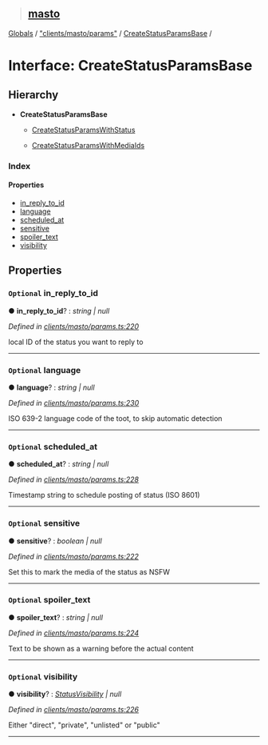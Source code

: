 > ## [masto](../README.md)

[Globals](../globals.md) / ["clients/masto/params"](../modules/_clients_masto_params_.md) / [CreateStatusParamsBase](_clients_masto_params_.createstatusparamsbase.md) /

# Interface: CreateStatusParamsBase

## Hierarchy

* **CreateStatusParamsBase**

  * [CreateStatusParamsWithStatus](_clients_masto_params_.createstatusparamswithstatus.md)

  * [CreateStatusParamsWithMediaIds](_clients_masto_params_.createstatusparamswithmediaids.md)

### Index

#### Properties

* [in_reply_to_id](_clients_masto_params_.createstatusparamsbase.md#optional-in_reply_to_id)
* [language](_clients_masto_params_.createstatusparamsbase.md#optional-language)
* [scheduled_at](_clients_masto_params_.createstatusparamsbase.md#optional-scheduled_at)
* [sensitive](_clients_masto_params_.createstatusparamsbase.md#optional-sensitive)
* [spoiler_text](_clients_masto_params_.createstatusparamsbase.md#optional-spoiler_text)
* [visibility](_clients_masto_params_.createstatusparamsbase.md#optional-visibility)

## Properties

### `Optional` in_reply_to_id

● **in_reply_to_id**? : *string | null*

*Defined in [clients/masto/params.ts:220](https://github.com/neet/masto.js/blob/3506035/src/clients/masto/params.ts#L220)*

local ID of the status you want to reply to

___

### `Optional` language

● **language**? : *string | null*

*Defined in [clients/masto/params.ts:230](https://github.com/neet/masto.js/blob/3506035/src/clients/masto/params.ts#L230)*

ISO 639-2 language code of the toot, to skip automatic detection

___

### `Optional` scheduled_at

● **scheduled_at**? : *string | null*

*Defined in [clients/masto/params.ts:228](https://github.com/neet/masto.js/blob/3506035/src/clients/masto/params.ts#L228)*

Timestamp string to schedule posting of status (ISO 8601)

___

### `Optional` sensitive

● **sensitive**? : *boolean | null*

*Defined in [clients/masto/params.ts:222](https://github.com/neet/masto.js/blob/3506035/src/clients/masto/params.ts#L222)*

Set this to mark the media of the status as NSFW

___

### `Optional` spoiler_text

● **spoiler_text**? : *string | null*

*Defined in [clients/masto/params.ts:224](https://github.com/neet/masto.js/blob/3506035/src/clients/masto/params.ts#L224)*

Text to be shown as a warning before the actual content

___

### `Optional` visibility

● **visibility**? : *[StatusVisibility](../modules/_entities_status_.md#statusvisibility) | null*

*Defined in [clients/masto/params.ts:226](https://github.com/neet/masto.js/blob/3506035/src/clients/masto/params.ts#L226)*

Either "direct", "private", "unlisted" or "public"

___